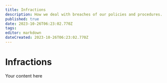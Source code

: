 ```yaml
---
title: Infractions
description: How we deal with breaches of our policies and procedures.
published: true
date: 2023-10-26T06:23:02.770Z
tags: 
editor: markdown
dateCreated: 2023-10-26T06:23:02.770Z
---
```


# Infractions
Your content here